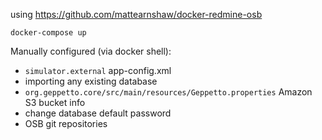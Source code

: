 using https://github.com/mattearnshaw/docker-redmine-osb

`docker-compose up`

Manually configured (via docker shell):
* `simulator.external` app-config.xml
* importing any existing database
* `org.geppetto.core/src/main/resources/Geppetto.properties` Amazon S3 bucket info
* change database default password
* OSB git repositories
